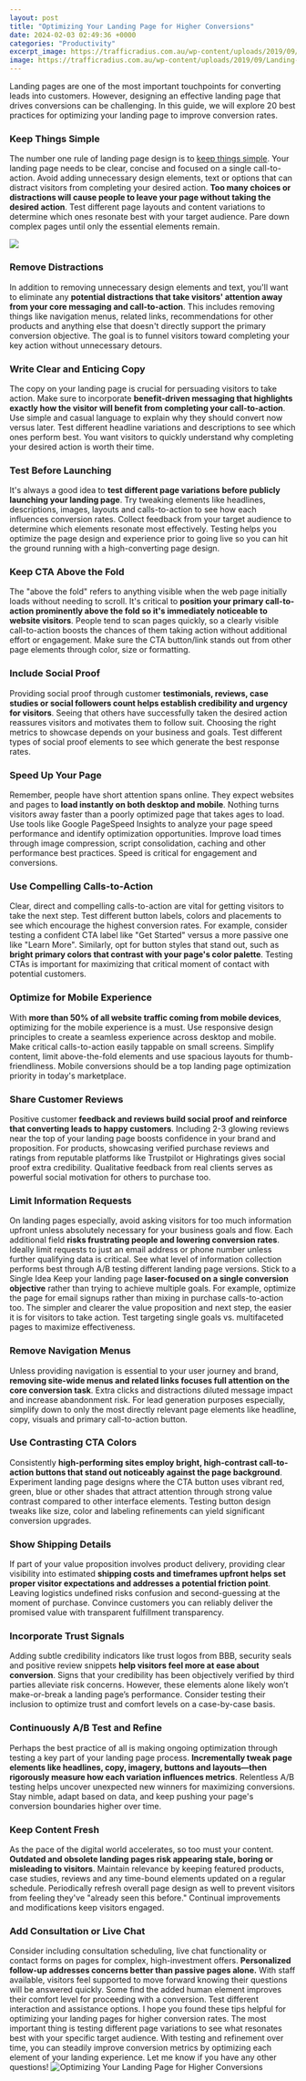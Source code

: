 ```yaml
---
layout: post
title: "Optimizing Your Landing Page for Higher Conversions"
date: 2024-02-03 02:49:36 +0000
categories: "Productivity"
excerpt_image: https://trafficradius.com.au/wp-content/uploads/2019/09/Landing-page-optimization-for-PPC.png
image: https://trafficradius.com.au/wp-content/uploads/2019/09/Landing-page-optimization-for-PPC.png
---
```


Landing pages are one of the most important touchpoints for converting leads into customers. However, designing an effective landing page that drives conversions can be challenging. In this guide, we will explore 20 best practices for optimizing your landing page to improve conversion rates.
### Keep Things Simple
The number one rule of landing page design is to [keep things simple](https://yt.io.vn/collection/able). Your landing page needs to be clear, concise and focused on a single call-to-action. Avoid adding unnecessary design elements, text or options that can distract visitors from completing your desired action. **Too many choices or distractions will cause people to leave your page without taking the desired action**. Test different page layouts and content variations to determine which ones resonate best with your target audience. Pare down complex pages until only the essential elements remain.

![](https://www.choosepico.com/wp-content/uploads/2018/11/how-to-create-high-converting-landing-pages.jpg)
### Remove Distractions 
In addition to removing unnecessary design elements and text, you'll want to eliminate any **potential distractions that take visitors' attention away from your core messaging and call-to-action**. This includes removing things like navigation menus, related links, recommendations for other products and anything else that doesn't directly support the primary conversion objective. The goal is to funnel visitors toward completing your key action without unnecessary detours. 
### Write Clear and Enticing Copy
The copy on your landing page is crucial for persuading visitors to take action. Make sure to incorporate **benefit-driven messaging that highlights exactly how the visitor will benefit from completing your call-to-action**. Use simple and casual language to explain why they should convert now versus later. Test different headline variations and descriptions to see which ones perform best. You want visitors to quickly understand why completing your desired action is worth their time.
### Test Before Launching
It's always a good idea to **test different page variations before publicly launching your landing page**. Try tweaking elements like headlines, descriptions, images, layouts and calls-to-action to see how each influences conversion rates. Collect feedback from your target audience to determine which elements resonate most effectively. Testing helps you optimize the page design and experience prior to going live so you can hit the ground running with a high-converting page design.
### Keep CTA Above the Fold 
The "above the fold" refers to anything visible when the web page initially loads without needing to scroll. It's critical to **position your primary call-to-action prominently above the fold so it's immediately noticeable to website visitors**. People tend to scan pages quickly, so a clearly visible call-to-action boosts the chances of them taking action without additional effort or engagement. Make sure the CTA button/link stands out from other page elements through color, size or formatting.
### Include Social Proof
Providing social proof through customer **testimonials, reviews, case studies or social followers count helps establish credibility and urgency for visitors**. Seeing that others have successfully taken the desired action reassures visitors and motivates them to follow suit. Choosing the right metrics to showcase depends on your business and goals. Test different types of social proof elements to see which generate the best response rates.
### Speed Up Your Page
Remember, people have short attention spans online. They expect websites and pages to **load instantly on both desktop and mobile**. Nothing turns visitors away faster than a poorly optimized page that takes ages to load. Use tools like Google PageSpeed Insights to analyze your page speed performance and identify optimization opportunities. Improve load times through image compression, script consolidation, caching and other performance best practices. Speed is critical for engagement and conversions. 
### Use Compelling Calls-to-Action 
Clear, direct and compelling calls-to-action are vital for getting visitors to take the next step. Test different button labels, colors and placements to see which encourage the highest conversion rates. For example, consider testing a confident CTA label like "Get Started" versus a more passive one like "Learn More". Similarly, opt for button styles that stand out, such as **bright primary colors that contrast with your page's color palette**. Testing CTAs is important for maximizing that critical moment of contact with potential customers.
### Optimize for Mobile Experience
With **more than 50% of all website traffic coming from mobile devices**, optimizing for the mobile experience is a must. Use responsive design principles to create a seamless experience across desktop and mobile. Make critical calls-to-action easily tappable on small screens. Simplify content, limit above-the-fold elements and use spacious layouts for thumb-friendliness. Mobile conversions should be a top landing page optimization priority in today's marketplace. 
### Share Customer Reviews
Positive customer **feedback and reviews build social proof and reinforce that converting leads to happy customers**. Including 2-3 glowing reviews near the top of your landing page boosts confidence in your brand and proposition. For products, showcasing verified purchase reviews and ratings from reputable platforms like Trustpilot or Highratings gives social proof extra credibility. Qualitative feedback from real clients serves as powerful social motivation for others to purchase too.
### Limit Information Requests 
On landing pages especially, avoid asking visitors for too much information upfront unless absolutely necessary for your business goals and flow. Each additional field **risks frustrating people and lowering conversion rates**. Ideally limit requests to just an email address or phone number unless further qualifying data is critical. See what level of information collection performs best through A/B testing different landing page versions.
Stick to a Single Idea
Keep your landing page **laser-focused on a single conversion objective** rather than trying to achieve multiple goals. For example, optimize the page for email signups rather than mixing in purchase calls-to-action too. The simpler and clearer the value proposition and next step, the easier it is for visitors to take action. Test targeting single goals vs. multifaceted pages to maximize effectiveness. 
### Remove Navigation Menus
Unless providing navigation is essential to your user journey and brand, **removing site-wide menus and related links focuses full attention on the core conversion task**. Extra clicks and distractions diluted message impact and increase abandonment risk. For lead generation purposes especially, simplify down to only the most directly relevant page elements like headline, copy, visuals and primary call-to-action button.
### Use Contrasting CTA Colors 
Consistently **high-performing sites employ bright, high-contrast call-to-action buttons that stand out noticeably against the page background**. Experiment landing page designs where the CTA button uses vibrant red, green, blue or other shades that attract attention through strong value contrast compared to other interface elements. Testing button design tweaks like size, color and labeling refinements can yield significant conversion upgrades.
### Show Shipping Details
If part of your value proposition involves product delivery, providing clear visibility into estimated **shipping costs and timeframes upfront helps set proper visitor expectations and addresses a potential friction point**. Leaving logistics undefined risks confusion and second-guessing at the moment of purchase. Convince customers you can reliably deliver the promised value with transparent fulfillment transparency.
### Incorporate Trust Signals
Adding subtle credibility indicators like trust logos from BBB, security seals and positive review snippets **help visitors feel more at ease about conversion**. Signs that your credibility has been objectively verified by third parties alleviate risk concerns. However, these elements alone likely won’t make-or-break a landing page’s performance. Consider testing their inclusion to optimize trust and comfort levels on a case-by-case basis.
### Continuously A/B Test and Refine
Perhaps the best practice of all is making ongoing optimization through testing a key part of your landing page process. **Incrementally tweak page elements like headlines, copy, imagery, buttons and layouts—then rigorously measure how each variation influences metrics**. Relentless A/B testing helps uncover unexpected new winners for maximizing conversions. Stay nimble, adapt based on data, and keep pushing your page's conversion boundaries higher over time.
### Keep Content Fresh
As the pace of the digital world accelerates, so too must your content. **Outdated and obsolete landing pages risk appearing stale, boring or misleading to visitors**. Maintain relevance by keeping featured products, case studies, reviews and any time-bound elements updated on a regular schedule. Periodically refresh overall page design as well to prevent visitors from feeling they've "already seen this before." Continual improvements and modifications keep visitors engaged.
### Add Consultation or Live Chat 
Consider including consultation scheduling, live chat functionality or contact forms on pages for complex, high-investment offers. **Personalized follow-up addresses concerns better than passive pages alone.** With staff available, visitors feel supported to move forward knowing their questions will be answered quickly. Some find the added human element improves their comfort level for proceeding with a conversion. Test different interaction and assistance options.
I hope you found these tips helpful for optimizing your landing pages for higher conversion rates. The most important thing is testing different page variations to see what resonates best with your specific target audience. With testing and refinement over time, you can steadily improve conversion metrics by optimizing each element of your landing experience. Let me know if you have any other questions!
![Optimizing Your Landing Page for Higher Conversions](https://trafficradius.com.au/wp-content/uploads/2019/09/Landing-page-optimization-for-PPC.png)
